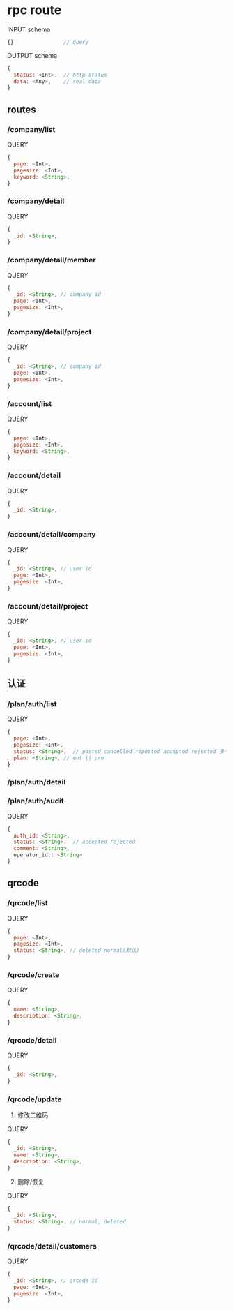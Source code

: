 # rpc route


INPUT schema
```javascript
{}                // query
```

OUTPUT schema
```javascript
{
  status: <Int>,  // http status
  data: <Any>,    // real data
}
```

## routes

### /company/list

QUERY
```javascript
{
  page: <Int>,
  pagesize: <Int>,
  keyword: <String>,
}
```

### /company/detail

QUERY
```javascript
{
  _id: <String>,
}
```

### /company/detail/member

QUERY
```javascript
{
  _id: <String>, // company id
  page: <Int>,
  pagesize: <Int>,
}
```

### /company/detail/project

QUERY
```javascript
{
  _id: <String>, // company id
  page: <Int>,
  pagesize: <Int>,
}
```


### /account/list

QUERY
```javascript
{
  page: <Int>,
  pagesize: <Int>,
  keyword: <String>,
}
```

### /account/detail

QUERY
```javascript
{
  _id: <String>,
}
```

### /account/detail/company

QUERY
```javascript
{
  _id: <String>, // user id
  page: <Int>,
  pagesize: <Int>,
}
```

### /account/detail/project

QUERY
```javascript
{
  _id: <String>, // user id
  page: <Int>,
  pagesize: <Int>,
}
```

## 认证

### /plan/auth/list

QUERY

```javascript
{
  page: <Int>,
  pagesize: <Int>,
  status: <String>,  // posted cancelled reposted accepted rejected 多个使用“,”分隔
  plan: <String>, // ent || pro
}
```

### /plan/auth/detail

### /plan/auth/audit

QUERY

```javascript
{
  auth_id: <String>,
  status: <String>,  // accepted rejected
  comment: <String>,
  operator_id,: <String>
}
```


## qrcode

### /qrcode/list

QUERY
```javascript
{
  page: <Int>,
  pagesize: <Int>,
  status: <String>, // deleted normal(默认)
}
```

### /qrcode/create

QUERY

```javascript
{
  name: <String>,
  description: <String>,
}
```

### /qrcode/detail

QUERY
```javascript
{
  _id: <String>,
}
```

### /qrcode/update

1. 修改二维码

QUERY
```javascript
{
  _id: <String>,
  name: <String>,
  description: <String>,
}
```

2. 删除/恢复

QUERY
```javascript
{
  _id: <String>,
  status: <String>, // normal, deleted
}
```


### /qrcode/detail/customers

QUERY
```javascript
{
  _id: <String>, // qrcode id
  page: <Int>,
  pagesize: <Int>,
}
```
